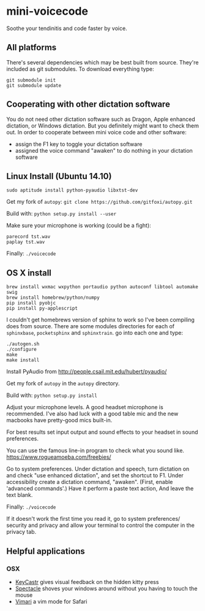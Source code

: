 mini-voicecode
==============

Soothe your tendinitis and code faster by voice.


All platforms
-------------

There's several dependencies which may be best built from source. They're included as git submodules. To download everything type:

```
git submodule init
git submodule update
```


Cooperating with other dictation software
-----------------------------------------

You do not need other dictation software such as Dragon, Apple enhanced dictation, or Windows dictation. But you definitely might want to check them out. In order to cooperate between mini voice code and other software:

* assign the F1 key to toggle your dictation software
* assigned the voice command "awaken" to do nothing in your dictation software


Linux Install (Ubuntu 14.10)
----------------------------

```
sudo aptitude install python-pyaudio libxtst-dev
```

Get my fork of `autopy`: `git clone https://github.com/gitfoxi/autopy.git`

Build with: `python setup.py install --user`

Make sure your microphone is working (could be a fight):

```
parecord tst.wav
paplay tst.wav
```

Finally: `./voicecode`


OS X install
------------

```
brew install wxmac wxpython portaudio python autoconf libtool automake swig
brew install homebrew/python/numpy
pip install pyobjc
pip install py-applescript
```

I couldn't get homebrews version of sphinx to work so I've been compiling does from source. There are some modules directories for each of `sphinxbase`, `pocketsphinx` and `sphinxtrain`. go into each one and type:

```
./autogen.sh
./configure
make
make install
```

Install PyAudio from http://people.csail.mit.edu/hubert/pyaudio/

Get my fork of `autopy` in the `autopy` directory.

Build with: `python setup.py install`

Adjust your microphone levels. A good headset microphone is
recommended. I've also had luck with a good table mic and the new macbooks have pretty-good mics built-in. 

For best results set input output and sound effects to your headset in sound preferences.

You can use the famous line-in program to check what you sound like. https://www.rogueamoeba.com/freebies/

Go to system preferences. Under dictation and speech, turn dictation on and check "use enhanced dictation", and set the shortcut to F1. Under accessibility create a dictation command, "awaken". (First, enable 'advanced commands'.) Have it perform a paste text action, And leave the text blank.

Finally: `./voicecode`

If it doesn't work the first time you read it, go to system preferences/ security and privacy and allow your terminal to control the computer in the privacy tab.


Helpful applications
--------------------

### OSX

* [KeyCastr](https://github.com/keycastr/keycastr) gives visual feedback on the hidden kitty press
* [Spectacle](http://spectacleapp.com) shoves your windows around without you having to touch the mouse
* [Vimari](https://github.com/guyht/vimari) a vim mode for Safari